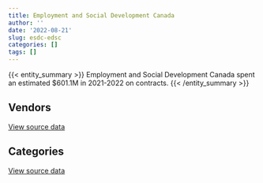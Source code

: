 ```yaml
---
title: Employment and Social Development Canada
author: ''
date: '2022-08-21'
slug: esdc-edsc
categories: []
tags: []
---
```


<script src="/rmarkdown-libs/htmlwidgets/htmlwidgets.js"></script>
<link href="/rmarkdown-libs/datatables-css/datatables-crosstalk.css" rel="stylesheet" />
<script src="/rmarkdown-libs/datatables-binding/datatables.js"></script>
<script src="/rmarkdown-libs/jquery/jquery-3.6.0.min.js"></script>
<link href="/rmarkdown-libs/dt-core-bootstrap/css/dataTables.bootstrap.min.css" rel="stylesheet" />
<link href="/rmarkdown-libs/dt-core-bootstrap/css/dataTables.bootstrap.extra.css" rel="stylesheet" />
<script src="/rmarkdown-libs/dt-core-bootstrap/js/jquery.dataTables.min.js"></script>
<script src="/rmarkdown-libs/dt-core-bootstrap/js/dataTables.bootstrap.min.js"></script>
<link href="/rmarkdown-libs/crosstalk/css/crosstalk.min.css" rel="stylesheet" />
<script src="/rmarkdown-libs/crosstalk/js/crosstalk.min.js"></script>
<script src="/rmarkdown-libs/htmlwidgets/htmlwidgets.js"></script>
<link href="/rmarkdown-libs/datatables-css/datatables-crosstalk.css" rel="stylesheet" />
<script src="/rmarkdown-libs/datatables-binding/datatables.js"></script>
<script src="/rmarkdown-libs/jquery/jquery-3.6.0.min.js"></script>
<link href="/rmarkdown-libs/dt-core-bootstrap/css/dataTables.bootstrap.min.css" rel="stylesheet" />
<link href="/rmarkdown-libs/dt-core-bootstrap/css/dataTables.bootstrap.extra.css" rel="stylesheet" />
<script src="/rmarkdown-libs/dt-core-bootstrap/js/jquery.dataTables.min.js"></script>
<script src="/rmarkdown-libs/dt-core-bootstrap/js/dataTables.bootstrap.min.js"></script>
<link href="/rmarkdown-libs/crosstalk/css/crosstalk.min.css" rel="stylesheet" />
<script src="/rmarkdown-libs/crosstalk/js/crosstalk.min.js"></script>

{{< entity_summary >}}
Employment and Social Development Canada spent an estimated \$601.1M in 2021-2022 on contracts.
{{< /entity_summary >}}

## Vendors

<div id="htmlwidget-1" style="width:100%;height:auto;" class="datatables html-widget"></div>
<script type="application/json" data-for="htmlwidget-1">{"x":{"style":"bootstrap","filter":"none","vertical":false,"data":[["<a href=\"/vendors/4plan_consulting/\">4PLAN CONSULTING<\/a>","<a href=\"/vendors/a_hundred_answers/\">A HUNDRED ANSWERS<\/a>","<a href=\"/vendors/acart_communications/\">ACART COMMUNICATIONS<\/a>","<a href=\"/vendors/accenture/\">ACCENTURE<\/a>","<a href=\"/vendors/acosys_consulting_services/\">ACOSYS CONSULTING SERVICES<\/a>","<a href=\"/vendors/adga_group/\">ADGA GROUP<\/a>","<a href=\"/vendors/adobe/\">ADOBE<\/a>","<a href=\"/vendors/adrm_technology_consulting/\">ADRM TECHNOLOGY CONSULTING<\/a>","<a href=\"/vendors/advanced_business_interiors/\">ADVANCED BUSINESS INTERIORS<\/a>","<a href=\"/vendors/advanced_chippewa_technologies/\">ADVANCED CHIPPEWA TECHNOLOGIES<\/a>","<a href=\"/vendors/agilec/\">AGILEC<\/a>","<a href=\"/vendors/altis_human_resources/\">ALTIS HUMAN RESOURCES<\/a>","<a href=\"/vendors/amazon/\">AMAZON<\/a>","<a href=\"/vendors/aon_reed_stenhouse/\">AON REED STENHOUSE<\/a>","<a href=\"/vendors/applied_electonics/\">APPLIED ELECTONICS<\/a>","<a href=\"/vendors/ari_financial_services/\">ARI FINANCIAL SERVICES<\/a>","<a href=\"/vendors/artemp_personnel_services/\">ARTEMP PERSONNEL SERVICES<\/a>","<a href=\"/vendors/asokan_business_interiors/\">ASOKAN BUSINESS INTERIORS<\/a>","<a href=\"/vendors/atlantic_business_interiors/\">ATLANTIC BUSINESS INTERIORS<\/a>","<a href=\"/vendors/attachmate/\">ATTACHMATE<\/a>","<a href=\"/vendors/avi_spl_canada/\">AVI SPL CANADA<\/a>","<a href=\"/vendors/bdo_canada/\">BDO CANADA<\/a>","<a href=\"/vendors/bell_canada/\">BELL CANADA<\/a>","<a href=\"/vendors/bmc_software_canada/\">BMC SOFTWARE CANADA<\/a>","<a href=\"/vendors/bridges_of_canada/\">BRIDGES OF CANADA<\/a>","<a href=\"/vendors/cache_computer_consulting/\">CACHE COMPUTER CONSULTING<\/a>","<a href=\"/vendors/cae/\">CAE<\/a>","<a href=\"/vendors/calian/\">CALIAN<\/a>","<a href=\"/vendors/canadian_corps_of_commissionaires/\">CANADIAN CORPS OF COMMISSIONAIRES<\/a>","<a href=\"/vendors/cansel_survey_equipment/\">CANSEL SURVEY EQUIPMENT<\/a>","<a href=\"/vendors/carahsoft_technology/\">CARAHSOFT TECHNOLOGY<\/a>","<a href=\"/vendors/carleton_university/\">CARLETON UNIVERSITY<\/a>","<a href=\"/vendors/cbci_telecom/\">CBCI TELECOM<\/a>","<a href=\"/vendors/cdw_canada/\">CDW CANADA<\/a>","<a href=\"/vendors/cgi/\">CGI<\/a>","<a href=\"/vendors/charron_human_resources/\">CHARRON HUMAN RESOURCES<\/a>","<a href=\"/vendors/chubb_edwards/\">CHUBB EDWARDS<\/a>","<a href=\"/vendors/cistel_technology/\">CISTEL TECHNOLOGY<\/a>","<a href=\"/vendors/closereach/\">CLOSEREACH<\/a>","<a href=\"/vendors/cnw_group/\">CNW GROUP<\/a>","<a href=\"/vendors/cofomo/\">COFOMO<\/a>","<a href=\"/vendors/colliers_project_leaders/\">COLLIERS PROJECT LEADERS<\/a>","<a href=\"/vendors/compucom_canada/\">COMPUCOM CANADA<\/a>","<a href=\"/vendors/contract_community/\">CONTRACT COMMUNITY<\/a>","<a href=\"/vendors/coradix_technology_consulting/\">CORADIX TECHNOLOGY CONSULTING<\/a>","<a href=\"/vendors/cossette_communications/\">COSSETTE COMMUNICATIONS<\/a>","<a href=\"/vendors/csdc_systems/\">CSDC SYSTEMS<\/a>","<a href=\"/vendors/d_doyle_installations/\">D DOYLE INSTALLATIONS<\/a>","<a href=\"/vendors/d_h_partnership/\">D H PARTNERSHIP<\/a>","<a href=\"/vendors/dalhousie_university/\">DALHOUSIE UNIVERSITY<\/a>","<a href=\"/vendors/decisive_technologies/\">DECISIVE TECHNOLOGIES<\/a>","<a href=\"/vendors/dell_computer/\">DELL COMPUTER<\/a>","<a href=\"/vendors/deloitte_and_touche/\">DELOITTE AND TOUCHE<\/a>","<a href=\"/vendors/dls_technology/\">DLS TECHNOLOGY<\/a>","<a href=\"/vendors/donna_cona/\">DONNA CONA<\/a>","<a href=\"/vendors/dynamic_personnel_consultants/\">DYNAMIC PERSONNEL CONSULTANTS<\/a>","<a href=\"/vendors/eagle_professional_resources/\">EAGLE PROFESSIONAL RESOURCES<\/a>","<a href=\"/vendors/eberhard_von_huene_associates/\">EBERHARD VON HUENE ASSOCIATES<\/a>","<a href=\"/vendors/ebsco_canada/\">EBSCO CANADA<\/a>","<a href=\"/vendors/eclipsys_solutions/\">ECLIPSYS SOLUTIONS<\/a>","<a href=\"/vendors/ecole_de_langues_abce/\">ECOLE DE LANGUES ABCE<\/a>","<a href=\"/vendors/ecole_de_langues_la_cite/\">ECOLE DE LANGUES LA CITE<\/a>","<a href=\"/vendors/ekos_research_associates/\">EKOS RESEARCH ASSOCIATES<\/a>","<a href=\"/vendors/eperformance/\">EPERFORMANCE<\/a>","<a href=\"/vendors/ernst_young/\">ERNST YOUNG<\/a>","<a href=\"/vendors/esri/\">ESRI<\/a>","<a href=\"/vendors/evaluation_personnel_selection/\">EVALUATION PERSONNEL SELECTION<\/a>","<a href=\"/vendors/excel_human_resources/\">EXCEL HUMAN RESOURCES<\/a>","<a href=\"/vendors/fast_forward_french/\">FAST FORWARD FRENCH<\/a>","<a href=\"/vendors/fast_track_staffing/\">FAST TRACK STAFFING<\/a>","<a href=\"/vendors/feast_interactive/\">FEAST INTERACTIVE<\/a>","<a href=\"/vendors/ference_company_consulting/\">FERENCE COMPANY CONSULTING<\/a>","<a href=\"/vendors/ford_motor_company/\">FORD MOTOR COMPANY<\/a>","<a href=\"/vendors/forrester_research/\">FORRESTER RESEARCH<\/a>","<a href=\"/vendors/fujitsu/\">FUJITSU<\/a>","<a href=\"/vendors/garda_security_group/\">GARDA SECURITY GROUP<\/a>","<a href=\"/vendors/gartner/\">GARTNER<\/a>","<a href=\"/vendors/gatestone/\">GATESTONE<\/a>","<a href=\"/vendors/gc_strategies/\">GC STRATEGIES<\/a>","<a href=\"/vendors/general_motors/\">GENERAL MOTORS<\/a>","<a href=\"/vendors/genesis_integration/\">GENESIS INTEGRATION<\/a>","<a href=\"/vendors/global_knowledge/\">GLOBAL KNOWLEDGE<\/a>","<a href=\"/vendors/global_total_office/\">GLOBAL TOTAL OFFICE<\/a>","<a href=\"/vendors/global_upholstery/\">GLOBAL UPHOLSTERY<\/a>","<a href=\"/vendors/goss_gilroy/\">GOSS GILROY<\/a>","<a href=\"/vendors/grand_toy/\">GRAND TOY<\/a>","<a href=\"/vendors/graybridge_international_consulting/\">GRAYBRIDGE INTERNATIONAL CONSULTING<\/a>","<a href=\"/vendors/haworth/\">HAWORTH<\/a>","<a href=\"/vendors/hewlett_packard/\">HEWLETT PACKARD<\/a>","<a href=\"/vendors/hootsuite_media/\">HOOTSUITE MEDIA<\/a>","<a href=\"/vendors/horizant/\">HORIZANT<\/a>","<a href=\"/vendors/hypertec/\">HYPERTEC<\/a>","<a href=\"/vendors/ibiska_telecom/\">IBISKA TELECOM<\/a>","<a href=\"/vendors/ibm_canada/\">IBM CANADA<\/a>","<a href=\"/vendors/iceberg_networks/\">ICEBERG NETWORKS<\/a>","<a href=\"/vendors/imp_group/\">IMP GROUP<\/a>","<a href=\"/vendors/info_tech_research_group/\">INFO TECH RESEARCH GROUP<\/a>","<a href=\"/vendors/insa/\">INSA<\/a>","<a href=\"/vendors/instrux_media/\">INSTRUX MEDIA<\/a>","<a href=\"/vendors/interactive_audio_visual/\">INTERACTIVE AUDIO VISUAL<\/a>","<a href=\"/vendors/ipsos/\">IPSOS<\/a>","<a href=\"/vendors/ipss/\">IPSS<\/a>","<a href=\"/vendors/iron_mountain/\">IRON MOUNTAIN<\/a>","<a href=\"/vendors/it_net_consultants/\">IT NET CONSULTANTS<\/a>","<a href=\"/vendors/itex/\">ITEX<\/a>","<a href=\"/vendors/john_howard_society/\">JOHN HOWARD SOCIETY<\/a>","<a href=\"/vendors/kpmg/\">KPMG<\/a>","<a href=\"/vendors/language_research_development_group/\">LANGUAGE RESEARCH DEVELOPMENT GROUP<\/a>","<a href=\"/vendors/lansdowne_technologies/\">LANSDOWNE TECHNOLOGIES<\/a>","<a href=\"/vendors/laurentian_technologies/\">LAURENTIAN TECHNOLOGIES<\/a>","<a href=\"/vendors/leo_pisces_services_group/\">LEO PISCES SERVICES GROUP<\/a>","<a href=\"/vendors/lionbridge/\">LIONBRIDGE<\/a>","<a href=\"/vendors/lro_staffing/\">LRO STAFFING<\/a>","<a href=\"/vendors/lumina_it/\">LUMINA IT<\/a>","<a href=\"/vendors/makwa_resourcing/\">MAKWA RESOURCING<\/a>","<a href=\"/vendors/manifest_communications/\">MANIFEST COMMUNICATIONS<\/a>","<a href=\"/vendors/maplesoft_consulting/\">MAPLESOFT CONSULTING<\/a>","<a href=\"/vendors/maxsys_staffing_and_consulting/\">MAXSYS STAFFING AND CONSULTING<\/a>","<a href=\"/vendors/mckinsey_and_company/\">MCKINSEY AND COMPANY<\/a>","<a href=\"/vendors/media_q/\">MEDIA Q<\/a>","<a href=\"/vendors/messa_computing/\">MESSA COMPUTING<\/a>","<a href=\"/vendors/michael_wager_consulting/\">MICHAEL WAGER CONSULTING<\/a>","<a href=\"/vendors/micro_focus_canada/\">MICRO FOCUS CANADA<\/a>","<a href=\"/vendors/microsoft_canada/\">MICROSOFT CANADA<\/a>","<a href=\"/vendors/mindwire_systems/\">MINDWIRE SYSTEMS<\/a>","<a href=\"/vendors/mishkumi_technologies/\">MISHKUMI TECHNOLOGIES<\/a>","<a href=\"/vendors/mnp/\">MNP<\/a>","<a href=\"/vendors/mobile_resource_group/\">MOBILE RESOURCE GROUP<\/a>","<a href=\"/vendors/morneau_shepell/\">MORNEAU SHEPELL<\/a>","<a href=\"/vendors/navpoint_consulting_group/\">NAVPOINT CONSULTING GROUP<\/a>","<a href=\"/vendors/neptune_security_services/\">NEPTUNE SECURITY SERVICES<\/a>","<a href=\"/vendors/nimble_information_strategies/\">NIMBLE INFORMATION STRATEGIES<\/a>","<a href=\"/vendors/nisha_techonologies/\">NISHA TECHONOLOGIES<\/a>","<a href=\"/vendors/nissan_canada/\">NISSAN CANADA<\/a>","<a href=\"/vendors/nitam_solutions/\">NITAM SOLUTIONS<\/a>","<a href=\"/vendors/nova_networks/\">NOVA NETWORKS<\/a>","<a href=\"/vendors/nua_office/\">NUA OFFICE<\/a>","<a href=\"/vendors/ogilvy_montreal/\">OGILVY MONTREAL<\/a>","<a href=\"/vendors/onix_networking_canada/\">ONIX NETWORKING CANADA<\/a>","<a href=\"/vendors/opentext/\">OPENTEXT<\/a>","<a href=\"/vendors/oproma/\">OPROMA<\/a>","<a href=\"/vendors/optiv_canada_federal/\">OPTIV CANADA FEDERAL<\/a>","<a href=\"/vendors/oracle_canada/\">ORACLE CANADA<\/a>","<a href=\"/vendors/orangutech/\">ORANGUTECH<\/a>","<a href=\"/vendors/pattison_sign_group/\">PATTISON SIGN GROUP<\/a>","<a href=\"/vendors/phaselock_systems_international/\">PHASELOCK SYSTEMS INTERNATIONAL<\/a>","<a href=\"/vendors/pitney_bowes/\">PITNEY BOWES<\/a>","<a href=\"/vendors/pleiad_canada/\">PLEIAD CANADA<\/a>","<a href=\"/vendors/portage_personnel/\">PORTAGE PERSONNEL<\/a>","<a href=\"/vendors/pra/\">PRA<\/a>","<a href=\"/vendors/precisionit/\">PRECISIONIT<\/a>","<a href=\"/vendors/pricewaterhouse_coopers/\">PRICEWATERHOUSE COOPERS<\/a>","<a href=\"/vendors/procom_consultants/\">PROCOM CONSULTANTS<\/a>","<a href=\"/vendors/promaxis/\">PROMAXIS<\/a>","<a href=\"/vendors/proof_experiences/\">PROOF EXPERIENCES<\/a>","<a href=\"/vendors/prosci_canada/\">PROSCI CANADA<\/a>","<a href=\"/vendors/protak_consulting_group/\">PROTAK CONSULTING GROUP<\/a>","<a href=\"/vendors/purelogic/\">PURELOGIC<\/a>","<a href=\"/vendors/purespirit_solutions/\">PURESPIRIT SOLUTIONS<\/a>","<a href=\"/vendors/qmr/\">QMR<\/a>","<a href=\"/vendors/quantum_management_services/\">QUANTUM MANAGEMENT SERVICES<\/a>","<a href=\"/vendors/queen_s_university/\">QUEEN S UNIVERSITY<\/a>","<a href=\"/vendors/quintet_consulting/\">QUINTET CONSULTING<\/a>","<a href=\"/vendors/r_e_gilmore_investments/\">R E GILMORE INVESTMENTS<\/a>","<a href=\"/vendors/randstad/\">RANDSTAD<\/a>","<a href=\"/vendors/raymond_chabot_grant_thornton/\">RAYMOND CHABOT GRANT THORNTON<\/a>","<a href=\"/vendors/saba_software/\">SABA SOFTWARE<\/a>","<a href=\"/vendors/salesforce_canada/\">SALESFORCE CANADA<\/a>","<a href=\"/vendors/sap/\">SAP<\/a>","<a href=\"/vendors/sas_institute/\">SAS INSTITUTE<\/a>","<a href=\"/vendors/sdl_international_canada/\">SDL INTERNATIONAL CANADA<\/a>","<a href=\"/vendors/securekey_technologies/\">SECUREKEY TECHNOLOGIES<\/a>","<a href=\"/vendors/si_systems/\">SI SYSTEMS<\/a>","<a href=\"/vendors/simplex_grinnell/\">SIMPLEX GRINNELL<\/a>","<a href=\"/vendors/softchoice/\">SOFTCHOICE<\/a>","<a href=\"/vendors/softsim_technologies/\">SOFTSIM TECHNOLOGIES<\/a>","<a href=\"/vendors/st_joseph_print_group/\">ST JOSEPH PRINT GROUP<\/a>","<a href=\"/vendors/stantec/\">STANTEC<\/a>","<a href=\"/vendors/stiff_sentences/\">STIFF SENTENCES<\/a>","<a href=\"/vendors/subaru_canada/\">SUBARU CANADA<\/a>","<a href=\"/vendors/supremex/\">SUPREMEX<\/a>","<a href=\"/vendors/systematix_solutions/\">SYSTEMATIX SOLUTIONS<\/a>","<a href=\"/vendors/systemscope/\">SYSTEMSCOPE<\/a>","<a href=\"/vendors/teknion/\">TEKNION<\/a>","<a href=\"/vendors/teksystems_canada/\">TEKSYSTEMS CANADA<\/a>","<a href=\"/vendors/telecom_computer_services/\">TELECOM COMPUTER SERVICES<\/a>","<a href=\"/vendors/telus_canada/\">TELUS CANADA<\/a>","<a href=\"/vendors/tes_contract_services/\">TES CONTRACT SERVICES<\/a>","<a href=\"/vendors/the_aim_group/\">THE AIM GROUP<\/a>","<a href=\"/vendors/the_halifax_computer_consulting_group/\">THE HALIFAX COMPUTER CONSULTING GROUP<\/a>","<a href=\"/vendors/the_mathworks/\">THE MATHWORKS<\/a>","<a href=\"/vendors/the_vcan_group/\">THE VCAN GROUP<\/a>","<a href=\"/vendors/thomson_reuters/\">THOMSON REUTERS<\/a>","<a href=\"/vendors/tiree/\">TIREE<\/a>","<a href=\"/vendors/toyota/\">TOYOTA<\/a>","<a href=\"/vendors/tpg_technology_consultants/\">TPG TECHNOLOGY CONSULTANTS<\/a>","<a href=\"/vendors/trm_technologies/\">TRM TECHNOLOGIES<\/a>","<a href=\"/vendors/turtle_island_staffing/\">TURTLE ISLAND STAFFING<\/a>","<a href=\"/vendors/ubiqus_canada/\">UBIQUS CANADA<\/a>","<a href=\"/vendors/university_of_alberta/\">UNIVERSITY OF ALBERTA<\/a>","<a href=\"/vendors/university_of_british_columbia/\">UNIVERSITY OF BRITISH COLUMBIA<\/a>","<a href=\"/vendors/university_of_guelph/\">UNIVERSITY OF GUELPH<\/a>","<a href=\"/vendors/university_of_ottawa/\">UNIVERSITY OF OTTAWA<\/a>","<a href=\"/vendors/university_of_toronto/\">UNIVERSITY OF TORONTO<\/a>","<a href=\"/vendors/university_of_waterloo/\">UNIVERSITY OF WATERLOO<\/a>","<a href=\"/vendors/veritaaq_technology_house/\">VERITAAQ TECHNOLOGY HOUSE<\/a>","<a href=\"/vendors/wolters_kluwer/\">WOLTERS KLUWER<\/a>","<a href=\"/vendors/workdynamics_technologies/\">WORKDYNAMICS TECHNOLOGIES<\/a>","<a href=\"/vendors/wpp_group_canada_communications/\">WPP GROUP CANADA COMMUNICATIONS<\/a>","<a href=\"/vendors/xerox/\">XEROX<\/a>","<a href=\"/vendors/zernam_enterprise/\">ZERNAM ENTERPRISE<\/a>","<a href=\"/vendors/zycom/\">ZYCOM<\/a>"],[null,1526435.37,null,null,null,null,5908993.93,401988.81,166114.44,610243.31,null,393609.11,null,238512.67,217851.47,9220.1,32238.18,null,null,1497718.86,427461.62,953944.79,1075288.82,null,null,7663797.26,456001.92,1207867.67,7717715.53,null,null,null,13745.3,144247.18,null,87421.16,35065.5,24763.32,429788.17,24950.4,220320.85,20613,null,null,675131.96,5981779.8,175816.26,null,423850801.46,null,null,67323.69,6256870.69,null,6603828.75,83588.21,null,96720.14,154568.06,77704.88,24600,null,47531.81,null,5545675.31,82568.46,153702.17,115597.79,null,60823.09,null,null,110429.7,149420.35,1178026.85,null,1511373.44,null,420026.34,29414.13,null,113726.55,null,140839.7,171324.43,null,1807728.13,33796.37,null,1341105.91,84969.02,5049192.75,53347.99,1745108.15,160286.33,null,68670,null,311487.46,null,229538.87,15898.51,710123.07,685577.45,null,null,1410021.41,1786426.69,null,null,63722.42,21811.12,7919.94,12924.69,null,953527.04,29488.27,76372.52,null,80230,null,null,61292.99,6731772.74,1593138.01,118407,18900,null,26630.66,568878.49,null,null,77491.64,25563.3,null,10506.57,null,null,448082.82,325766.22,186608.92,null,8803477.22,null,null,18122.5,42132.57,null,28815,57773.42,327341.27,22308377.21,5897568.17,9114.71,null,123851.08,66910.28,null,null,204619.89,17538470.16,94860,93138.53,2744020.92,1844084.11,null,851105.44,null,3388313.89,1463120.99,null,null,18666519.21,1448794.31,715868.42,null,24987.52,null,24998.99,77110.95,null,4535462.19,444880.24,605696.05,null,24757.11,null,null,171675,82490.62,null,235882.78,14359.09,57487.51,78233.53,null,1366086.25,40158.67,null,20819.12,null,null,139943,null,24750,670028.98,27689.82,12934.49,101683.05,4117575.27,141929.24,null],[null,971427.48,null,162276.38,209108.64,null,6115803.56,198429.85,179291.88,789986.4,null,347150.18,14180.55,317000.09,326350.68,10788.22,18100.2,12367.27,45980.14,null,190325.64,1554029.9,5116341.45,null,1666.28,6783967.48,null,823908.19,7729385.13,10760.68,18148.87,39960,716.65,664357.94,149793.58,120784.59,null,47657.06,496079.02,23791.02,73641.49,null,null,null,701855.64,4667229.29,176297.94,null,34190391.46,24999,11968.9,236968.76,12252988.12,null,3554139.26,150234.23,39196.85,72838.62,155215.13,142820.37,11353,11250,69926.61,133904.54,4774945.48,228302.25,314264.96,29410.61,22738.65,75654.73,null,10234.82,118354.35,167584.64,1343530.7,null,3055245.05,null,421177.1,null,138408.58,37580.24,null,339983.35,157986.57,223704.26,1220727.57,186641.81,null,1319992.82,84786.71,6425960.84,96785.95,3254801.38,8167.62,11497.5,37282.13,null,981426.89,20616.17,445503.6,10854.85,640863.73,362527.06,26102.99,null,1627798.88,2213220.58,69110.26,null,null,93676.45,72848.16,277134.6,null,237728.66,297910.15,16036.86,null,67800,null,null,160596.08,4210839.02,964672.61,null,52008.85,null,95557.09,1315865.01,null,null,11181373,27992.15,1617917.1,26798.23,null,null,449310.44,427572.25,null,null,8193569.96,22995,10305.74,31553.7,117361.24,17358.56,null,159971.39,null,25793799.12,7657713.98,null,null,312500.99,137055.31,22890.43,null,384810.49,17582542.22,8607.43,69450.85,2751538.78,2069393.95,null,853437.24,null,1499015.56,1927590.91,61374.57,null,15798697.31,1725216.68,518367.52,10506.08,8174.29,27790.63,null,101290.2,61062.05,6011423.11,156580.94,1201121.16,482750.1,null,160067.79,132070.44,null,216887.63,null,74849.99,14967.88,null,null,null,1361704.48,36108.92,null,null,25300,null,31539.47,15000,39675,1897686.27,24915.09,12969.93,42141.94,4077007.54,62993.25,35332.64],[null,34216.56,null,28234755.57,2713105.35,null,7010083.68,150743.54,613672.67,1333915.63,19631.01,465472.22,855837.33,66465.61,917246.09,10546.44,21508.69,57139.93,null,60994.98,723924.06,1502743.27,1193958.31,null,24776.82,6642226.17,null,770045.9,22872087.17,60846.78,33433.8,12527.04,187090.96,2525391.87,18705940.6,49669.2,null,39995.02,613621.84,26469.12,null,null,null,38631.6,1313678.69,2835028.01,175816.26,468527.83,34096975.09,null,null,149869.49,29784245.67,714987.98,40458.74,73116.62,37752.8,null,145162.31,null,35100,null,null,42849.87,69400.39,114918.89,1178929.29,46007.71,64601.35,132674.06,null,505489.11,null,220429.99,8475525.23,401531.58,4968152.21,11253312.53,420026.34,85591.88,242888.68,172189.62,293558.01,301618.32,67955.1,175819.01,903569.28,12228.22,null,1316386.28,256732.07,8217818.34,1225922.72,18852894.44,24041.12,null,142632.03,null,1594066.98,null,437481.17,1837392.03,575853.78,null,71731.46,4072.5,1221231.22,2207173.53,158280.92,94460.23,null,17089.4,null,154272.5,null,null,384626.03,313174.74,107978.97,27558.75,16314.38,197820.25,279197.78,13837755.91,677593.17,20631.28,211821.24,42508.49,121918.47,1312269.75,null,null,28335515.01,81556.23,417300.8,null,18942.8,83047.94,448082.82,412940.8,null,762955.99,8597960.46,205575.8,322684.39,null,1096850.5,89359.3,65610.61,127472.61,null,58715172.39,2736668.56,null,null,662258.15,56275.63,null,803271.49,398950.03,17534502.49,37072.86,32720.63,2128467.72,7366048.13,45987.23,851105.44,null,1018247.55,1692703.65,61374.57,400000.79,18406810.67,1992211.63,630171.65,4410,109328.03,null,null,null,89150.6,6323943.14,162225.24,3516024.84,4663039.22,null,158738.91,2716884.74,80549.69,854608.4,177349.53,55688.54,14926.99,null,316126,46626.31,51738.71,null,null,null,12399.09,95000,36118.77,null,null,2677267.86,20695.5,12934.49,31468.5,4066559.72,39726.08,null],[39091.5,39520.13,149982.54,46314813.55,4275836.97,38900.25,6736808.18,419967.4,1431015.34,1107868.12,84880.79,355761.56,1091021.43,null,801019.98,null,201587.24,160380.9,33133.23,86443.21,548587.4,1743527.53,1476973.77,167290.01,null,6010445.21,557484.47,2681.39,35957690.17,null,101391.32,null,333416.4,1429759.05,28170577.81,null,13722.06,1944656.34,1055694.46,26469.12,null,null,14822.39,null,1781873.34,6724060.75,43833.64,395814.91,34096975.09,3216.12,null,null,35632218.21,190.57,1330186.44,4184.38,2025744.08,null,141505.58,null,null,null,64248.56,72282.33,463447.94,163541.61,1143252.2,132405.7,48400,57344.53,1016867.67,725292.1,null,459424.55,21226914.71,1672603.06,7968379.15,32805304.36,420026.34,15115.35,463564.33,null,178890.03,173758.82,273099.7,265908.16,1142468.32,null,1934453.71,1316386.28,271365.87,1084730.6,1819157.45,24112773.49,25278.71,null,203789.43,19671.43,1268912.48,null,529534.15,2879995.35,1535375.57,815969.67,108471.93,6965.11,1143173.6,2270345.23,14667.4,null,null,17287.45,null,972542.16,342860.78,null,1691972.46,453910.95,789303.37,37366.88,166257.14,535690.24,279197.78,25257613.27,140171.03,null,340731.88,145005.59,122643.39,657932.5,122944,14686.66,48923.08,null,578734.24,22670.31,141690.44,null,448082.82,null,null,638077.06,17997491.84,2475585.18,26261.48,null,357480.98,56924.49,51317.08,38764.25,null,49555119.49,1918342.27,null,39091.5,1470687.28,null,null,15396422.6,562112.46,4371615.69,18361.95,206953.08,2127734.04,9882886.47,203975.6,851105.44,675173.43,927666.92,1659185.36,61374.57,1149608.58,18043525.19,2056594.3,171799.76,345274.96,311243.84,null,null,null,201484.98,6437451.46,456036.41,3833120.28,5970395.03,19019.69,22849.64,5189882.38,557484.56,902022.69,51332.81,55688.54,14926.99,null,null,1661215.63,71104.91,21045.58,27187.02,null,61850.88,null,86288.77,20887,39675,2039929.83,20695.5,10276.72,null,2547414.17,483770.93,1728.11]],"container":"<table class=\"table table-striped table-hover row-border order-column display\">\n  <thead>\n    <tr>\n      <th>Vendor<\/th>\n      <th>2018-2019<\/th>\n      <th>2019-2020<\/th>\n      <th>2020-2021<\/th>\n      <th>2021-2022<\/th>\n    <\/tr>\n  <\/thead>\n<\/table>","options":{"order":[[4,"desc"]],"pageLength":10,"autoWidth":true,"columnDefs":[{"targets":1,"render":"function(data, type, row, meta) {\n    return type !== 'display' ? data : DTWidget.formatCurrency(data, \"$\", 2, 3, \",\", \".\", true, null);\n  }"},{"targets":2,"render":"function(data, type, row, meta) {\n    return type !== 'display' ? data : DTWidget.formatCurrency(data, \"$\", 2, 3, \",\", \".\", true, null);\n  }"},{"targets":3,"render":"function(data, type, row, meta) {\n    return type !== 'display' ? data : DTWidget.formatCurrency(data, \"$\", 2, 3, \",\", \".\", true, null);\n  }"},{"targets":4,"render":"function(data, type, row, meta) {\n    return type !== 'display' ? data : DTWidget.formatCurrency(data, \"$\", 2, 3, \",\", \".\", true, null);\n  }"},{"width":"16%","targets":[1,2,3,4]},{"className":"dt-right","targets":[1,2,3,4]}],"orderClasses":false}},"evals":["options.columnDefs.0.render","options.columnDefs.1.render","options.columnDefs.2.render","options.columnDefs.3.render"],"jsHooks":[]}</script>
<p class="text-right">
<a href="https://github.com/GoC-Spending/contracts-data/tree/main/data/out/departments/esdc-edsc/summary_by_fiscal_year_by_vendor.csv" class="source-data-link btn btn-link">View source data</a>
</p>

## Categories

<div id="htmlwidget-2" style="width:100%;height:auto;" class="datatables html-widget"></div>
<script type="application/json" data-for="htmlwidget-2">{"x":{"style":"bootstrap","filter":"none","vertical":false,"data":[["<a href=\"/categories/0_other/\">(Other)<\/a>","<a href=\"/categories/1_facilities_and_construction/\">Facilities and construction<\/a>","<a href=\"/categories/10_office_management/\">Office management<\/a>","<a href=\"/categories/2_professional_services/\">Professional services<\/a>","<a href=\"/categories/3_information_technology/\">Information technology<\/a>","<a href=\"/categories/4_medical/\">Medical<\/a>","<a href=\"/categories/5_transportation_and_logistics/\">Transportation and logistics<\/a>","<a href=\"/categories/6_industrial_products_and_services/\">Industrial products and services<\/a>","<a href=\"/categories/7_travel/\">Travel<\/a>","<a href=\"/categories/8_security_and_protection/\">Security and protection<\/a>","<a href=\"/categories/9_human_capital/\">Human capital<\/a>"],[null,399986.68,4404927.89,492140145.62,120818376.7,885976.58,956951.72,70168.87,92460.81,7848434.83,7597431.49],[271538.54,232277.84,8660596.38,114159667.37,128738818.99,721461.46,937651.42,512775.93,null,7913904.5,8444321.66],[73180.39,215405.05,11749711.67,241475861.7,178690079.51,675906.48,1154616.97,1832572.64,null,24687112.59,11003333.23],[null,322933.58,15791795.29,314982332.2,215213315.22,928768.77,712501.31,904483.6,null,38878932.6,13414557.41]],"container":"<table class=\"table table-striped table-hover row-border order-column display\">\n  <thead>\n    <tr>\n      <th>Category<\/th>\n      <th>2018-2019<\/th>\n      <th>2019-2020<\/th>\n      <th>2020-2021<\/th>\n      <th>2021-2022<\/th>\n    <\/tr>\n  <\/thead>\n<\/table>","options":{"order":[[4,"desc"]],"dom":"t","pageLength":30,"autoWidth":true,"columnDefs":[{"targets":1,"render":"function(data, type, row, meta) {\n    return type !== 'display' ? data : DTWidget.formatCurrency(data, \"$\", 2, 3, \",\", \".\", true, null);\n  }"},{"targets":2,"render":"function(data, type, row, meta) {\n    return type !== 'display' ? data : DTWidget.formatCurrency(data, \"$\", 2, 3, \",\", \".\", true, null);\n  }"},{"targets":3,"render":"function(data, type, row, meta) {\n    return type !== 'display' ? data : DTWidget.formatCurrency(data, \"$\", 2, 3, \",\", \".\", true, null);\n  }"},{"targets":4,"render":"function(data, type, row, meta) {\n    return type !== 'display' ? data : DTWidget.formatCurrency(data, \"$\", 2, 3, \",\", \".\", true, null);\n  }"},{"width":"16%","targets":[1,2,3,4]},{"className":"dt-right","targets":[1,2,3,4]}],"orderClasses":false,"lengthMenu":[10,25,30,50,100]}},"evals":["options.columnDefs.0.render","options.columnDefs.1.render","options.columnDefs.2.render","options.columnDefs.3.render"],"jsHooks":[]}</script>
<p class="text-right">
<a href="https://github.com/GoC-Spending/contracts-data/tree/main/data/out/departments/esdc-edsc/summary_by_fiscal_year_by_category.csv" class="source-data-link btn btn-link">View source data</a>
</p>
